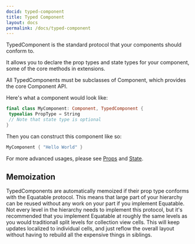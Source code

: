 ```yaml
---
docid: typed-component
title: Typed Component
layout: docs
permalink: /docs/typed-component
---
```


TypedComponent is the standard protocol that your components should conform to.

It allows you to declare the prop types and state types for your component, some of the core methods in extensions.

All TypedComponents must be subclasses of Component, which provides the core Component API.

Here's what a component would look like:

```swift
final class MyComponent: Component, TypedComponent {
 typealias PropType = String
 // Note that state type is optional
}
```

Then you can construct this component like so:

```swift
MyComponent { "Hello World" }
```

For more advanced usages, please see [Props](/docs/props) and [State](/docs/state).

## Memoization

TypedComponents are automatically memoized if their prop type conforms with the Equatable protocol. This means that large part of your hierarchy can be reused without any work on your part if you implement Equatable. Not every level in the hierarchy needs to implement this protocol, but it's recommended that you implement Equatable at roughly the same levels as you would traditionall split levels for collection view cells. This will keep updates localized to individual cells, and just reflow the overall layout without having to rebuild all the expensive things in siblings.
